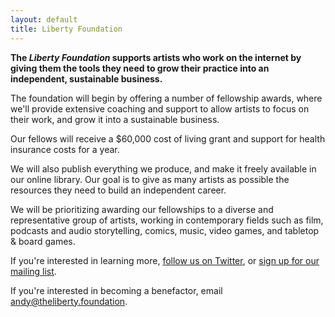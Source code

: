 ```yaml
---
layout: default
title: Liberty Foundation
---
```


**The _Liberty Foundation_ supports artists who work on the internet by giving them the tools they need to grow their practice into an independent, sustainable business.**

The foundation will begin by offering a number of fellowship awards, where we'll provide extensive coaching and support to allow artists to focus on their work, and grow it into a sustainable business.

Our fellows will receive a $60,000 cost of living grant and support for health insurance costs for a year.

We will also publish everything we produce, and make it freely available in our online library. Our goal is to give as many artists as possible the resources they need to build an independent career.

We will be prioritizing awarding our fellowships to a diverse and representative group of artists, working in contemporary fields such as film, podcasts and audio storytelling, comics, music, video games, and tabletop & board games.

If you're interested in learning more, [follow us on Twitter](https://twitter.com/libertyfndn), or [sign up for our mailing list](http://eepurl.com/cOYW9n).

If you're interested in becoming a benefactor, email [andy@theliberty.foundation](mailto:andy@theliberty.foundation).
